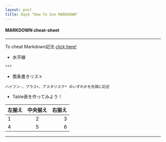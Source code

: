 ```yaml
---
layout: post
title: Day4 "How To Use MARKDOWN"
---
```


#### MARKDOWN cheat-sheet

***

To cheat Markdown記法
[click here!](https://gist.github.com/mignonstyle/083c9e1651d7734f84c99b8cf49d57fa)



* 水平線

```
***
```



* 箇条書きリスト

```
ハイフン-、プラス+、アスタリスク* のいずれかを先頭に記述
```


* Table表を作ってみよう！

| 左揃え | 中央揃え | 右揃え |
|:---|:---:|---:|
|1 |2 |3 |
|4 |5 |6 |


***
